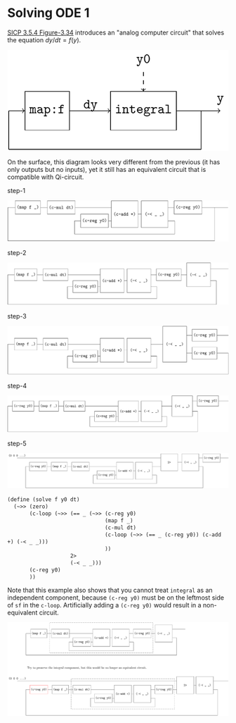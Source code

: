 # Solving ODE 1

[SICP 3.5.4 Figure-3.34](https://web.mit.edu/6.001/6.037/sicp.pdf) introduces an "analog computer circuit" that solves the equation $dy/dt = f(y)$.

![image-20231218064717141](figures/image-20231218064717141.png)

On the surface, this diagram looks very different from the previous (it has only outputs but no inputs), yet it still has an equivalent circuit that is compatible with Qi-circuit.

step-1

![image-20231218065141288](figures/image-20231218065141288.png)

step-2

![image-20231218065221026](figures/image-20231218065221026.png)

step-3

![image-20231218065255779](figures/image-20231218065255779.png)

step-4

![image-20231218065327507](figures/image-20231218065327507.png)

step-5

![image-20231218065357143](figures/image-20231218065357143.png)

```
(define (solve f y0 dt)
  (~>> (zero)
       (c-loop (~>> (== _ (~>> (c-reg y0)
                               (map f _)
                               (c-mul dt)
                               (c-loop (~>> (== _ (c-reg y0)) (c-add +) (-< _ _)))
                               ))
                    2>
                    (-< _ _)))
       (c-reg y0)
       ))
```

Note that this example also shows that you cannot treat `integral` as an independent component, because `(c-reg y0)` must be on the leftmost side of `sf` in the `c-loop`. Artificially adding a `(c-reg y0)` would result in a non-equivalent circuit.

![image-20231218070317557](figures/image-20231218070317557.png) 

